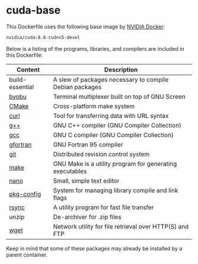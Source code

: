 # cuda-base

This Dockerfile uses the following base image by [NVIDIA Docker](https://github.com/NVIDIA/nvidia-docker):

```bash
nvidia/cuda:8.0-cudnn5-devel
```

Below is a listing of the programs, libraries, and compilers are included in this Dockerfile:

| Content                                                             | Description                                              |
|---------------------------------------------------------------------|----------------------------------------------------------|
| build-essential                                                     | A slew of packages necessary to compile Debian packages  |
| [byobu](http://byobu.co/)                                           | Terminal multiplexer built on top of GNU Screen          |
| [CMake](https://cmake.org/)                                         | Cross-platform make system                               |
| [curl](https://curl.haxx.se/)                                       | Tool for transferring data with URL syntax               |
| [g++](https://gcc.gnu.org/)                                         | GNU C++ compiler (GNU Compiler Collection)               |
| [gcc](https://gcc.gnu.org/)                                         | GNU C compiler (GNU Compiler Collection)                 |
| [gfortran](https://gcc.gnu.org/fortran/)                            | GNU Fortran 95 compiler                                  |
| [git](https://git-scm.com/)                                         | Distributed revision control system                      |
| [make](https://www.gnu.org/software/make/)                          | GNU Make is a utility program for generating executables |
| [nano](http://www.nano-editor.org/)                                 | Small, simple text editor                                |
| [pkg-config](https://www.freedesktop.org/wiki/Software/pkg-config/) | System for managing library compile and link flags       |
| [rsync](https://rsync.samba.org/)                                   | A utility program for fast file transfer                 |
| unzip                                                               | De-archiver for .zip files                               |
| [wget](https://www.gnu.org/software/wget/)                          | Network utility for file retrieval over HTTP(S) and FTP  |

Keep in mind that some of these packages may already be installed by a parent container.
